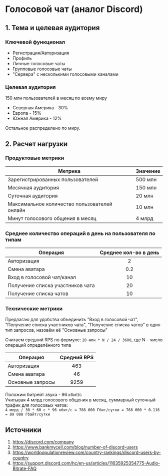 # Голосовой чат (аналог Discord)

## 1. Тема и целевая аудитория

### Ключевой функционал
- Регистрация/Авторизация
- Профиль
- Личные голосовые чаты
- Групповые голосовые чаты 
- "Сервера" с несколькими голосовыми каналами

### Целевая аудитория
150 млн пользователей в месяц по всему миру  
- Северная Америка - 30%  
- Европа - 15%  
- Южная Америка - 12%

Остальное распределено по миру.

## 2. Расчет нагрузки

### Продуктовые метрики

| Метрика                                      | Значение |
| -------------------------------------------- | -------- |
| Зарегистрированных пользователей             | 500 млн  |
| Месячная аудитория                           | 150 млн  |
| Суточная аудитория                           | 20 млн   |
| Максимальное количество пользователей онлайн | 10 млн   |
| Минут голосового общения в месяц             | 4 млрд   |

### Среднее количество операций в день на пользователя по типам

| Операция                         | Среднее кол-во в день |
| -------------------------------- | :-------------------: |
| Авторизация                      |           2           |
| Смена аватара                    |          0.2          |
| Вход в голосовой чат/канал       |          10           |
| Получение списка участников чата |          20           |
| Получение списка чатов           |          10           |

### Технические метрики

Предлагаю для удобства объединить "Вход в голосовой чат", "Получение списка участников чата", "Получение списка чатов"
в один тип запросов, назовём её "Основные запросы"

Считаем средний RPS по формуле: `20 млн * N / 24 / 3600`, где N - число операций определённого типа

| Операция         | Средний RPS |
| ---------------- | :---------: |
| Авторизация      |     463     |
| Смена аватара    |     46      |
| Основные запросы |    9259     |

Положим битрейт звука - 96 кбит/с  
Учитывая 4 млрд голосового общения в месяц, суммарный суточный трафик для голосовых чатов:  
`4 млрд / 30 * 60 с * 96 кбит/с = 768 000 Гбит/сутки = 768 000 * 0.116 = 89 088 Гбайт/сутки`

##  Источники
1. https://discord.com/company
2. https://www.bankmycell.com/blog/number-of-discord-users
3. https://worldpopulationreview.com/country-rankings/discord-users-by-country
4. https://support.discord.com/hc/en-us/articles/11635925354775-Audio-Bitrate-FAQ
